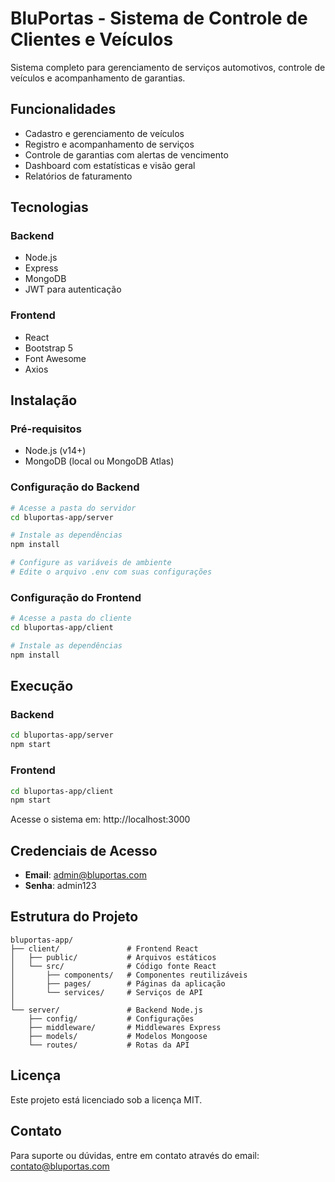 # BluPortas - Sistema de Controle de Clientes e Veículos

Sistema completo para gerenciamento de serviços automotivos, controle de veículos e acompanhamento de garantias.

## Funcionalidades

- Cadastro e gerenciamento de veículos
- Registro e acompanhamento de serviços
- Controle de garantias com alertas de vencimento
- Dashboard com estatísticas e visão geral
- Relatórios de faturamento

## Tecnologias

### Backend
- Node.js
- Express
- MongoDB
- JWT para autenticação

### Frontend
- React
- Bootstrap 5
- Font Awesome
- Axios

## Instalação

### Pré-requisitos
- Node.js (v14+)
- MongoDB (local ou MongoDB Atlas)

### Configuração do Backend

```bash
# Acesse a pasta do servidor
cd bluportas-app/server

# Instale as dependências
npm install

# Configure as variáveis de ambiente
# Edite o arquivo .env com suas configurações
```

### Configuração do Frontend

```bash
# Acesse a pasta do cliente
cd bluportas-app/client

# Instale as dependências
npm install
```

## Execução

### Backend
```bash
cd bluportas-app/server
npm start
```

### Frontend
```bash
cd bluportas-app/client
npm start
```

Acesse o sistema em: http://localhost:3000

## Credenciais de Acesso

- **Email**: admin@bluportas.com
- **Senha**: admin123

## Estrutura do Projeto

```
bluportas-app/
├── client/               # Frontend React
│   ├── public/           # Arquivos estáticos
│   └── src/              # Código fonte React
│       ├── components/   # Componentes reutilizáveis
│       ├── pages/        # Páginas da aplicação
│       └── services/     # Serviços de API
│
└── server/               # Backend Node.js
    ├── config/           # Configurações
    ├── middleware/       # Middlewares Express
    ├── models/           # Modelos Mongoose
    └── routes/           # Rotas da API
```

## Licença

Este projeto está licenciado sob a licença MIT.

## Contato

Para suporte ou dúvidas, entre em contato através do email: contato@bluportas.com